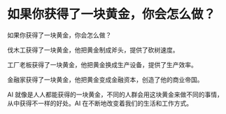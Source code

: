 # 如果你获得了一块黄金，你会怎么做？

如果你获得了一块黄金，你会怎么做？

伐木工获得了一块黄金，他把黄金制成斧头，提供了砍树速度。

工厂老板获得了一块黄金，他把黄金换成生产设备，提供了生产效率。

金融家获得了一块黄金，他把黄金变成金融资本，创造了他的商业帝国。

AI 就像是人人都能获得的一块黄金，不同的人群会用这块黄金来做不同的事情，从中获得不一样的好处。AI 在不断地改变着我们的生活和工作方式。
